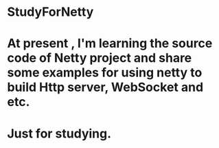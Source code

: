 # StudyForNetty
# At present , I'm learning the source code of Netty project and share some examples for using netty to build Http server, WebSocket  and etc.
# Just for studying.
